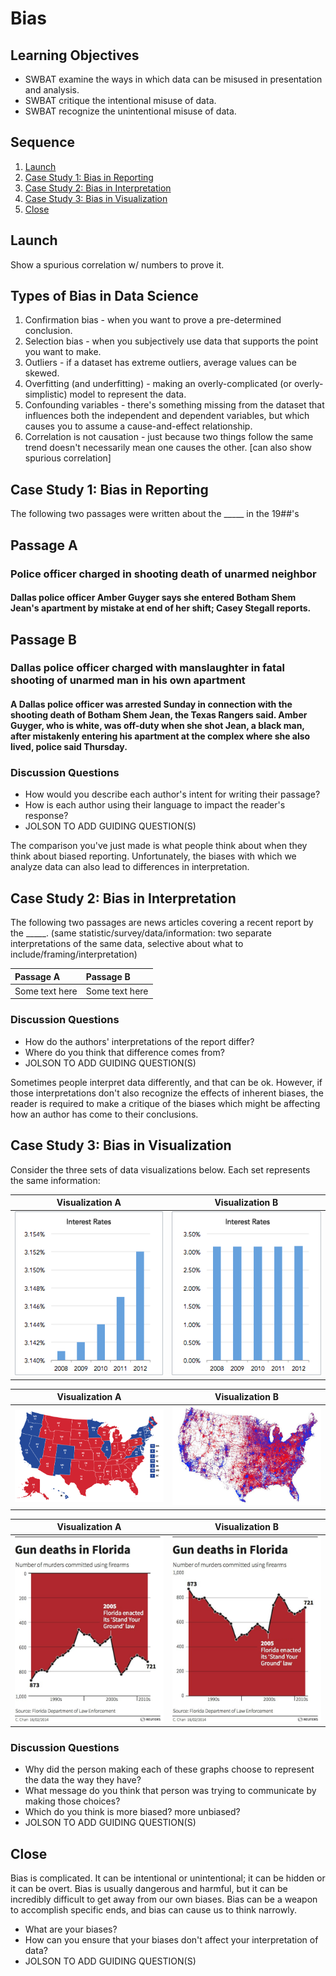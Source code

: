 # Bias

## Learning Objectives

* SWBAT examine the ways in which data can be misused in presentation and analysis.
* SWBAT critique the intentional misuse of data.
* SWBAT recognize the unintentional misuse of data.

## Sequence

1. [Launch](#launch)
2. [Case Study 1: Bias in Reporting](#case-study-1-bias-in-reporting)
3. [Case Study 2: Bias in Interpretation](#case-study-2-bias-in-interpretaion)
4. [Case Study 3: Bias in Visualization](#case-study-3-bias-in-visualization)
5. [Close](#close)

## Launch

Show a spurious correlation w/ numbers to prove it.

## Types of Bias in Data Science

1. Confirmation bias - when you want to prove a pre-determined conclusion.
2. Selection bias - when you subjectively use data that supports the point you want to make.
3. Outliers - if a dataset has extreme outliers, average values can be skewed.
4. Overfitting (and underfitting) - making an overly-complicated (or overly-simplistic) model to represent the data.
5. Confounding variables - there's something missing from the dataset that influences both the independent and dependent variables, but which causes you to assume a cause-and-effect relationship.
6. Correlation is not causation - just because two things follow the same trend doesn't necessarily mean one causes the other. [can also show spurious correlation]

## Case Study 1: Bias in Reporting

The following two passages were written about the _____ in the 19##'s

## Passage A

### Police officer charged in shooting death of unarmed neighbor</h1>

#### Dallas police officer Amber Guyger says she entered Botham Shem Jean's apartment by mistake at end of her shift; Casey Stegall reports.

## Passage B

### Dallas police officer charged with manslaughter in fatal shooting of unarmed man in his own apartment

#### A Dallas police officer was arrested Sunday in connection with the shooting death of Botham Shem Jean, the Texas Rangers said. Amber Guyger, who is white, was off-duty when she shot Jean, a black man, after mistakenly entering his apartment at the complex where she also lived, police said Thursday.

### Discussion Questions

- How would you describe each author's intent for writing their passage?
- How is each author using their language to impact the reader's response?
- JOLSON TO ADD GUIDING QUESTION(S)

The comparison you've just made is what people think about when they think about biased reporting. Unfortunately, the biases with which we analyze data can also lead to differences in interpretation.

## Case Study 2: Bias in Interpretation

The following two passages are news articles covering a recent report by the _____. (same statistic/survey/data/information: two separate interpretations of the same data, selective about what to include/framing/interpretation)

| Passage A | Passage B |
| :--- | :--- |
| Some text here | Some text here |

### Discussion Questions

- How do the authors' interpretations of the report differ?
- Where do you think that difference comes from?
- JOLSON TO ADD GUIDING QUESTION(S)

Sometimes people interpret data differently, and that can be ok. However, if those interpretations don't also recognize the effects of inherent biases, the reader is required to make a critique of the biases which might be affecting how an author has come to their conclusions.

## Case Study 3: Bias in Visualization

Consider the three sets of data visualizations below. Each set represents the same information:

| Visualization A | Visualization B |
| :---: | :---: |
| ![Interest Rates](./images/zbl-3.png) | ![Interest Rates](./images/zbl-4.png) |

| Visualization A | Visualization B |
| :---: | :---: |
| ![Election Map](./images/election-map-0.png) | ![Election Map](./images/election-map-1.jpg) |

| Visualization A | Visualization B |
| :---: | :---: |
| ![Gun Deaths](./images/gun-deaths-0.jpg) | ![Gun Deaths](./images/gun-deaths-1.jpg) |


### Discussion Questions

- Why did the person making each of these graphs choose to represent the data the way they have?
- What message do you think that person was trying to communicate by making those choices?
- Which do you think is more biased? more unbiased?
- JOLSON TO ADD GUIDING QUESTION(S)

## Close

Bias is complicated. It can be intentional or unintentional; it can be hidden or it can be overt. Bias is usually dangerous and harmful, but it can be incredibly difficult to get away from our own biases. Bias can be a weapon to accomplish specific ends, and bias can cause us to think narrowly.

- What are your biases?
- How can you ensure that your biases don't affect your interpretation of data?
- JOLSON TO ADD GUIDING QUESTION(S)


